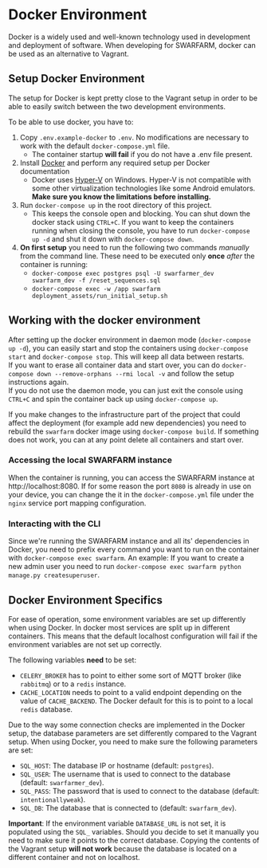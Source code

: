 # Docker Environment
Docker is a widely used and well-known technology used in development and deployment of software. When developing for SWARFARM, docker can be used as an alternative to Vagrant.

## Setup Docker Environment
The setup for Docker is kept pretty close to the Vagrant setup in order to be able to easily switch between the two development environments.  

To be able to use docker, you have to:
1. Copy `.env.example-docker` to `.env`. No modifications are necessary to work with the default `docker-compose.yml` file.
    * The container startup **will fail** if you do not have a .env file present.
2. Install [Docker](https://docs.docker.com/engine/install/) and perform any required setup per Docker documentation
    * Docker uses [Hyper-V](https://docs.microsoft.com/en-us/virtualization/hyper-v-on-windows/quick-start/enable-hyper-v) on Windows. Hyper-V is not compatible with some other virtualization technologies like some Android emulators. **Make sure you know the limitations before installing.**
3. Run `docker-compose up` in the root directory of this project.
   * This keeps the console open and blocking. You can shut down the docker stack using `CTRL+C`. If you want to keep the containers running when closing the console, you have to run `docker-compose up -d` and shut it down with `docker-compose down`.
4. **On first setup** you need to run the following two commands *manually* from the command line. These need to be executed only **once** *after* the container is running:
   * `docker-compose exec postgres psql -U swarfarmer_dev swarfarm_dev -f /reset_sequences.sql`
   * `docker-compose exec -w /app swarfarm deployment_assets/run_initial_setup.sh` 

## Working with the docker environment
After setting up the docker environment in daemon mode (`docker-compose up -d`), you can easily start and stop the containers using `docker-compose start` and `docker-compose stop`. This will keep all data between restarts.  
If you want to erase all container data and start over, you can do `docker-compose down --remove-orphans --rmi local -v` and follow the setup instructions again.  
If you do not use the daemon mode, you can just exit the console using `CTRL+C` and spin the container back up using `docker-compose up`.

If you make changes to the infrastructure part of the project that could affect the deployment (for example add new dependencies) you need to rebuild the `swarfarm` docker image using `docker-compose build`. If something does not work, you can at any point delete all containers and start over.

### Accessing the local SWARFARM instance
When the container is running, you can access the SWARFARM instance at http://localhost:8080. If for some reason the port `8080` is already in use on your device, you can change the it in the `docker-compose.yml` file under the `nginx` service port mapping configuration.

### Interacting with the CLI
Since we're running the SWARFARM instance and all its' dependencies in Docker, you need to prefix every command you want to run on the container with `docker-compose exec swarfarm`. An example: If you want to create a new admin user you need to run `docker-compose exec swarfarm python manage.py createsuperuser`.

## Docker Environment Specifics
For ease of operation, some environment variables are set up differently when using Docker. In docker most services are split up in different containers. This means that the default localhost configuration will fail if the environment variables are not set up correctly.

The following variables **need** to be set:
* `CELERY_BROKER` has to point to either some sort of MQTT broker (like `rabbitmq`) or to a `redis` instance.
* `CACHE_LOCATION` needs to point to a valid endpoint depending on the value of `CACHE_BACKEND`. The Docker default for this is to point to a local `redis` database.

Due to the way some connection checks are implemented in the Docker setup, the database parameters are set differently compared to the Vagrant setup. When using Docker, you need to make sure the following parameters are set:
* `SQL_HOST`: The database IP or hostname (default: `postgres`).
* `SQL_USER`: The username that is used to connect to the database (default: `swarfarmer_dev`).
* `SQL_PASS`: The password that is used to connect to the database (default: `intentionallyweak`).
* `SQL_DB`: The database that is connected to (default: `swarfarm_dev`).

**Important**: If the environment variable `DATABASE_URL` is not set, it is populated using the `SQL_` variables. Should you decide to set it manually you need to make sure it points to the correct database. Copying the contents of the Vagrant setup **will not work** because the database is located on a different container and not on localhost.
